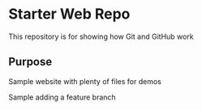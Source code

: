 # Starter Web Repo

This repository is for showing how Git and GitHub work

## Purpose

Sample website with plenty of files for demos

Sample adding a feature branch
